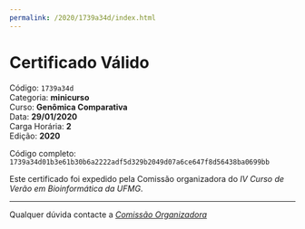 ```yaml
---
permalink: /2020/1739a34d/index.html
---
```


# Certificado Válido

Código: `1739a34d`<br>
Categoria: **minicurso**<br>
Curso: **Genômica Comparativa**<br>
Data: **29/01/2020**<br>
Carga Horária: **2**<br>
Edição: **2020**<br>


Código completo: `1739a34d01b3e61b30b6a2222adf5d329b2049d07a6ce647f8d56438ba0699bb`


Este certificado foi expedido pela Comissão organizadora do *IV Curso de Verão em Bioinformática da UFMG*.

----

Qualquer dúvida contacte a [_Comissão Organizadora_](<mailto:cursobioinfoufmg@gmail.com$subject=[Certificados]>)

